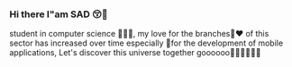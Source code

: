 ### Hi there I"am SAD  😚👋
student in computer science 👩‍💻😄, my love for the branches🥰❤
of this sector has increased over time especially 🌚for the development of mobile applications,
Let's discover this universe together goooooo🏃‍♀️🏃‍♀️🏃‍♀️

<!--
**desireeDev/desireeDev** is a ✨ _special_ ✨ repository because its `README.md` (this file) appears on your GitHub profile.

Here are some ideas to get you started:

- 🔭 I’m currently working on ...
- 🌱 I’m currently learning ...
- 👯 I’m looking to collaborate on ...
- 🤔 I’m looking for help with ...
- 💬 Ask me about ...
- 📫 How to reach me: ...
- 😄 Pronouns: ...
- ⚡ Fun fact: ...
-->
